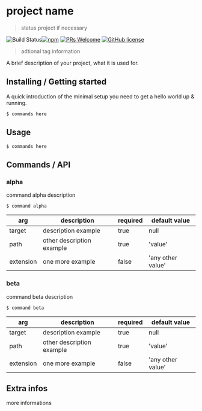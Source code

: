 # project name
> status project if necessary

![Build Status](https://img.shields.io/travis/npm/npm/latest.svg?style=flat-square)[![npm](https://img.shields.io/npm/v/npm.svg?style=flat-square)](https://www.npmjs.com/package/npm) [![PRs Welcome](https://img.shields.io/badge/PRs-welcome-brightgreen.svg?style=flat-square)](http://makeapullrequest.com) [![GitHub license](https://img.shields.io/badge/license-MIT-blue.svg?style=flat-square)](https://github.com/your/your-project/blob/master/LICENSE)

> adtional tag information

A brief description of your project, what it is used for.


## Installing / Getting started

A quick introduction of the minimal setup you need to get a hello world up &
running.

```shell
$ commands here
```

## Usage
```shell
$ commands here
```

## Commands / API

### alpha
command alpha description

```shell
$ command alpha
``` 

|arg|description|required|default value|
|---|-----------|--------|-------------|
|target| description example | true | null |
|path| other description example | true | 'value' |
|extension| one more example | false | 'any other value' |

### beta
command beta description

```shell
$ command beta
``` 

|arg|description|required|default value|
|---|-----------|--------|-------------|
|target| description example | true | null |
|path| other description example | true | 'value' |
|extension| one more example | false | 'any other value' |

## Extra infos
more informations
